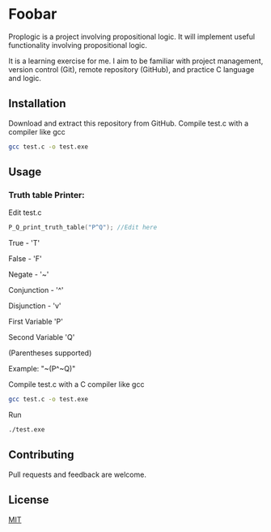 # Foobar

Proplogic is a project involving propositional logic. It will implement useful functionality involving propositional logic.

It is a learning exercise for me. I aim to be familiar with project management, version control (Git), remote repository (GitHub), and practice C language and logic.  

## Installation

Download and extract this repository from GitHub. Compile test.c with a compiler like gcc

```bash
gcc test.c -o test.exe
```

## Usage
### Truth table Printer:
Edit test.c
```c
P_Q_print_truth_table("P^Q"); //Edit here
```
True -  'T'

False - 'F'

Negate - '~'

Conjunction - '^'

Disjunction - 'v'

First Variable 'P'

Second Variable 'Q'

(Parentheses supported)

Example: "~(P^~Q)"

Compile test.c with a C compiler like gcc

```bash
gcc test.c -o test.exe
```
Run
```bash
./test.exe
```

## Contributing

Pull requests and feedback are welcome. 

## License

[MIT](https://choosealicense.com/licenses/mit/)